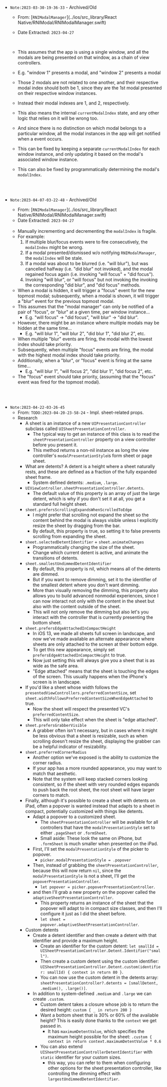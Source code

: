 

<br><br>

* `Note:2023-03-30-19-36-33` - Archived/Old

	 * From: [`RNIModalManager`](../ios/src_library/React Native/RNIModal/RNIModalManager.swift)

	 * Date Extracted: `2023-04-27`

	<br>

	 * This assumes that the app is using a single window, and all the modals are
	    being presented on that window, as a chain of view controllers.

	 * E.g. "window 1" presents a modal, and "window 2" presents a modal

	 * Those 2 modals are not related to one another, and their respective
	    modal index should both be 1, since they are the 1st modal presented on
	     their respective window instances.

	 * Instead their modal indexes are 1, and 2, respectively.

	 * This also means the internal `currentModalIndex` state, and any other
	    logic that relies on it will be wrong too.

	 * And since there is no distinction on which modal belongs to a particular
	    window, all the modal instances in the app will get notified when a event
	     occurs.

	 * This can be fixed by keeping a separate `currentModalIndex` for each
	    window instance, and only updating it based on the modal's associated
	     window instance.

	 * This can also be fixed by programmatically determining the modal's
	    `modalIndex`.

<br><br>

* `Note:2023-04-07-03-22-48` - Archived/Old

	* From: [`RNIModalManager`](../ios/src_library/React Native/RNIModal/RNIModalManager.swift)
	* Date Extracted: `2023-04-27`

	<br>

	* Manually incrementing and decrementing the `modalIndex` is fragile.
	* For example:
		1. If multiple blur/focus events were to fire consecutively, the `modalIndex` might be wrong.
		2. If a modal presented/dismissed w/o notifying `RNIModalManager`,
			the `modalIndex` will be stale.
		3. If a modal was about to be blurred (i.e. "will blur"), but was
			cancelled halfway (i.e. "did blur" not invoked), and the modal regained
			focus again (i.e. invoking "will focus" + "did focus").
		4. Invoking "will blur", or "will focus" but not invoking the invoking
			the corresponding "did blur", and "did focus" methods.
	* When a modal is hidden, it will trigger a "focus" event for the new topmost modal; subsequently, when a modal is shown, it will trigger a "blur" event for the previous topmost modal.
	* This assumes that the "modal manager" can only be notified of a pair of "focus", or "blur" at a given time, per window instance...
	    * E.g. "will focus" -> "did focus", "will blur" -> "did blur".
	* However, there might be an instance where multiple modals may be hidden at the same time...
	    * E.g. "will blur 1", "will blur 2", "did blur 1", "did blur 2", etc.
	* When multiple "blur" events are firing, the modal with the lowest
	    index should take priority.
	* Subsequently, when multiple "focus" events are firing, the modal with
	    the highest modal index should take priority.
	* Additionally, when a "blur", or "focus" event is firing at the same
	    time...
	    * E.g. "will blur 1", "will focus 2", "did blur 1", "did focus 2", etc.
	* The "focus" event should take priority, (assuming that the "focus"
	    event was fired for the topmost modal).

<br><br>

* `Note:2023-04-22-03-26-45`
	* From: `TODO:2023-04-20-23-58-24` - Impl. sheet-related props.
	* Research
		* A sheet is an instance of a new `UIPresentationController` subclass called `UISheetPresentationController`.
			* The typical way to get an instance of this class is to read the `sheetPresentationController` property on a view controller before you present it.
			* This method returns a non-nil instance as long the view controller's `modalPresentationStyle`is form sheet or page sheet.
		* What are detents? A detent is a height where a sheet naturally rests, and these are defined as a fraction of the fully expanded sheet frame. 
			* System defined detents: `.medium`, `.large`.
		* `UIViewController.sheetPresentationController.detents`.
			* The default value of this property is an array of just the large detent, which is why if you don't set it at all, you get a standard full height sheet.
		* `sheet.prefersScrollingExpandsWhenScrolledToEdge`
			* I might prefer that scrolling not expand the sheet so the content behind the modal  is always visible unless I explicitly resize the sheet by dragging from the bar.
			* By default, this property is true, so setting it to false prevents scrolling from expanding the sheet.
		* `sheet.selectedDetentIdentifier` + `sheet.animateChanges`
			* Programmatically changing the size of the sheet.
			* Change which current detent is active, and animate the transitions of detents.
		* `sheet.smallestUndimmedDetentIdentifier`
			* By default, this property is nil, which means all of the detents are dimmed.
			* But if you want to remove dimming, set it to the identifier of the smallest detent where you don't want dimming. 
			* More than visually removing the dimming, this property also allows you to build advanced nonmodal experiences, since I can now interact not only with the content in the sheet but also with the content outside of the sheet.
			* This will not only remove the dimming but also let's you interact with  the controller that is currently presenting the bottom sheet.
		* `sheet.prefersEdgeAttachedInCompactHeight`
			* In iOS 13, we made all sheets full screen in landscape, and now we've made available an alternate appearance where sheets are only attached to the screen at their bottom edge.
			* To get this new appearance, simply set `prefersEdgeAttachedInCompactHeight` to true.
			* Now just setting this will always give you a sheet that is as wide as the safe area. 
			* "Edge attached" means that the sheet is touching the edges of the screen. This usually happens when the iPhone's screen is in landscape.
		* If you'd like a sheet whose width follows the `presentedViewControllers.preferredContentSize`, set `sheet.widthFollowsPreferredContentSizeWhenEdgeAttached` to true.  
			* Now the sheet will respect the presented VC's `preferredContentSize`.
			* This will only take effect when the sheet is "edge attached".
		* `sheet.prefersGrabberVisible`
			* A grabber often isn't necessary, but in cases where it might be less obvious that a sheet is resizable, such as when scrolling doesn't resize the sheet, displaying the grabber can be a helpful indicator of resizability.
		* `sheet.preferredCornerRadius`
			* Another option we've exposed is the ability to customize the corner radius. 
			* If your app has a more rounded appearance, you may want to match that aesthetic. 
			* Note that the system will keep stacked corners looking consistent, so if the sheet with very rounded edges expands to push back the root sheet, the root sheet will have larger corners to match. 
		* Finally, although it's possible to create a sheet with detents on iPad, often a popover is wanted instead that adapts to a sheet in compact, potentially customized with things like detents.
			* Adapt a popover to a customized sheet.
				* The `sheetPresentationController` will be available for all controllers that have the `modalPresentationStyle` set to either `.pageSheet` or `.formSheet`.
				* Small aside: These look the same on iPhone, but `.formSheet` is much smaller when presented on the iPad.
			* First, I'll set the `modalPresentationStyle` of the picker to popover. 
				* `picker.modalPresentationStyle = .popover`
			* Then, instead of grabbing the `sheetPresentationController`, because this will now return `nil`, since the `modalPresentationStyle` is not a sheet, I'll get the `popoverPresentationController`.
				* `let popover = picker.popoverPresentationController`.
			* and then I'll grab a new property on the popover called the `adaptiveSheetPresentationController`. 
				* This property returns an instance of the sheet that the popover will adapt to in compact size classes, and then I'll configure it just as I did the sheet before.
				* `let sheet = popover.adaptiveSheetPresentationController`.
		* Custom detents
			* Create a detent identifier and then create a detent with that identifier and provide a maximum height. 
				* Create an identifier for the custom detent: `let smallId = UISheetPresentationController.Detent.Identifier("small")`.
				* Then create a custom detent using the custom identifier: `UISheetPresentationController.Detent.custom(identifier: smallId) { context in return 80 }`.
				* You can now use the custom detent in the detents array: `sheetPresentationController?.detents = [smallDetent, .medium(), .large()]`.
			* In addition to system-defined `.medium` and `.large` we can create `.custom`. 
				* Custom detent takes a closure whose job is to return the desired height: `custom { _ in return 200 }`
				* Want a bottom sheet that is 30% or 60% of the available height? This is easily done thanks to the `context` we get passed in. 
					* It has `maximumDetentValue`, which specifies the maximum height possible for the sheet: `.custom { context in return context.maximumDetentValue * 0.6`
				* You can also extend `UISheetPresentationControllerDetentIdentifier` with `static` identifier for your custom sizes.
					*  this way, you can refer to them when configuring other options for the  sheet presentation controller, like controlling the dimming effect with `largestUndimmedDetentIdentifier`.